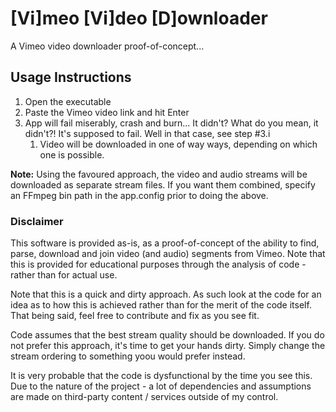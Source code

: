 # [Vi]meo [Vi]deo [D]ownloader
A Vimeo video downloader proof-of-concept...

## Usage Instructions

1. Open the executable
2. Paste the Vimeo video link and hit Enter
3. App will fail miserably, crash and burn... It didn't? What do you mean, it didn't?! It's supposed to fail. Well in that case, see step #3.i
    1. Video will be downloaded in one of way ways, depending on which one is possible.

**Note:** Using the favoured approach, the video and audio streams will be downloaded as separate stream files. If you want them combined, specify an FFmpeg bin path in the app.config prior to doing the above.

### Disclaimer

This software is provided as-is, as a proof-of-concept of the ability to find, parse, download and join video (and audio) segments from Vimeo. Note that this is provided for educational purposes through the analysis of code - rather than for actual use.

Note that this is a quick and dirty approach. As such look at the code for an idea as to how this is achieved rather than for the merit of the code itself. That being said, feel free to contribute and fix as you see fit.

Code assumes that the best stream quality should be downloaded. If you do not prefer this approach, it's time to get your hands dirty. Simply change the stream ordering to something yoou would prefer instead.

It is very probable that the code is dysfunctional by the time you see this. Due to the nature of the project - a lot of dependencies and assumptions are made on third-party content / services outside of my control.
